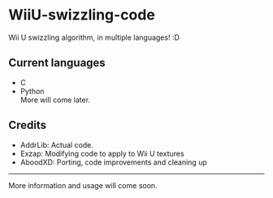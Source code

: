 # WiiU-swizzling-code
Wii U swizzling algorithm, in multiple languages! :D
  
## Current languages
* C
* Python  
More will come later.  
  
## Credits
* AddrLib: Actual code.
* Exzap: Modifying code to apply to Wii U textures
* AboodXD: Porting, code improvements and cleaning up  
  
----------------------------------------------------
More information and usage will come soon.